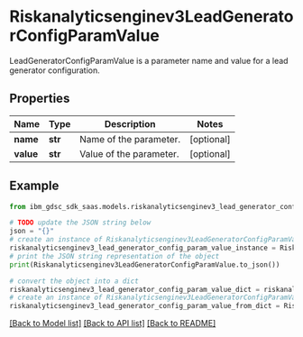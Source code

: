 # Riskanalyticsenginev3LeadGeneratorConfigParamValue

LeadGeneratorConfigParamValue is a parameter name and value for a lead generator configuration.

## Properties

Name | Type | Description | Notes
------------ | ------------- | ------------- | -------------
**name** | **str** | Name of the parameter. | [optional] 
**value** | **str** | Value of the parameter. | [optional] 

## Example

```python
from ibm_gdsc_sdk_saas.models.riskanalyticsenginev3_lead_generator_config_param_value import Riskanalyticsenginev3LeadGeneratorConfigParamValue

# TODO update the JSON string below
json = "{}"
# create an instance of Riskanalyticsenginev3LeadGeneratorConfigParamValue from a JSON string
riskanalyticsenginev3_lead_generator_config_param_value_instance = Riskanalyticsenginev3LeadGeneratorConfigParamValue.from_json(json)
# print the JSON string representation of the object
print(Riskanalyticsenginev3LeadGeneratorConfigParamValue.to_json())

# convert the object into a dict
riskanalyticsenginev3_lead_generator_config_param_value_dict = riskanalyticsenginev3_lead_generator_config_param_value_instance.to_dict()
# create an instance of Riskanalyticsenginev3LeadGeneratorConfigParamValue from a dict
riskanalyticsenginev3_lead_generator_config_param_value_from_dict = Riskanalyticsenginev3LeadGeneratorConfigParamValue.from_dict(riskanalyticsenginev3_lead_generator_config_param_value_dict)
```
[[Back to Model list]](../README.md#documentation-for-models) [[Back to API list]](../README.md#documentation-for-api-endpoints) [[Back to README]](../README.md)


